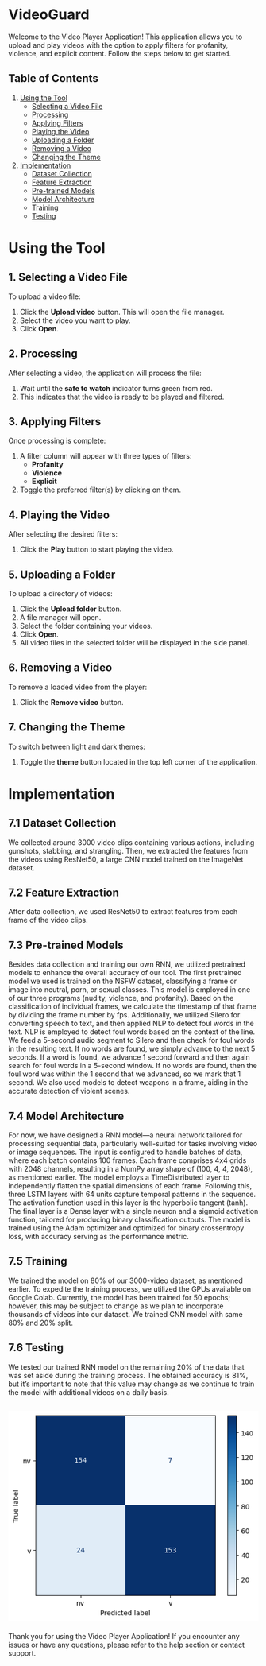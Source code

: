 # VideoGuard

Welcome to the Video Player Application! This application allows you to upload and play videos with the option to apply filters for profanity, violence, and explicit content. Follow the steps below to get started.

## Table of Contents
1. [Using the Tool](#using-the-tool)
   - [Selecting a Video File](#selecting-a-video-file)
   - [Processing](#processing)
   - [Applying Filters](#applying-filters)
   - [Playing the Video](#playing-the-video)
   - [Uploading a Folder](#uploading-a-folder)
   - [Removing a Video](#removing-a-video)
   - [Changing the Theme](#changing-the-theme)
2. [Implementation](#implementation)
   - [Dataset Collection](#dataset-collection)
   - [Feature Extraction](#feature-extraction)
   - [Pre-trained Models](#pre-trained-models)
   - [Model Architecture](#model-architecture)
   - [Training](#training)
   - [Testing](#testing)

# Using the Tool

## 1. Selecting a Video File

To upload a video file:

1. Click the **Upload video** button. This will open the file manager.
2. Select the video you want to play.
3. Click **Open**.

## 2. Processing

After selecting a video, the application will process the file:

1. Wait until the **safe to watch** indicator turns green from red.
2. This indicates that the video is ready to be played and filtered.

## 3. Applying Filters

Once processing is complete:

1. A filter column will appear with three types of filters:
   - **Profanity**
   - **Violence**
   - **Explicit**
2. Toggle the preferred filter(s) by clicking on them.

## 4. Playing the Video

After selecting the desired filters:

1. Click the **Play** button to start playing the video.

## 5. Uploading a Folder

To upload a directory of videos:

1. Click the **Upload folder** button.
2. A file manager will open.
3. Select the folder containing your videos.
4. Click **Open**.
5. All video files in the selected folder will be displayed in the side panel.

## 6. Removing a Video

To remove a loaded video from the player:

1. Click the **Remove video** button.

## 7. Changing the Theme

To switch between light and dark themes:

1. Toggle the **theme** button located in the top left corner of the application.

# Implementation

## 7.1 Dataset Collection

We collected around 3000 video clips containing various actions, including gunshots, stabbing, and strangling. Then, we extracted the features from the videos using ResNet50, a large CNN model trained on the ImageNet dataset.

## 7.2 Feature Extraction

After data collection, we used ResNet50 to extract features from each frame of the video clips.

## 7.3 Pre-trained Models

Besides data collection and training our own RNN, we utilized pretrained models to enhance the overall accuracy of our tool. The first pretrained model we used is trained on the NSFW dataset, classifying a frame or image into neutral, porn, or sexual classes. This model is employed in one of our three programs (nudity, violence, and profanity). Based on the classification of individual frames, we calculate the timestamp of that frame by dividing the frame number by fps. Additionally, we utilized Silero for converting speech to text, and then applied NLP to detect foul words in the text. NLP is employed to detect foul words based on the context of the line. We feed a 5-second audio segment to Silero and then check for foul words in the resulting text. If no words are found, we simply advance to the next 5 seconds. If a word is found, we advance 1 second forward and then again search for foul words in a 5-second window. If no words are found, then the foul word was within the 1 second that we advanced, so we mark that 1 second. We also used models to detect weapons in a frame, aiding in the accurate detection of violent scenes.

## 7.4 Model Architecture

For now, we have designed a RNN model—a neural network tailored for processing sequential data, particularly well-suited for tasks involving video or image sequences. The input is configured to handle batches of data, where each batch contains 100 frames. Each frame comprises 4x4 grids with 2048 channels, resulting in a NumPy array shape of (100, 4, 4, 2048), as mentioned earlier. The model employs a TimeDistributed layer to independently flatten the spatial dimensions of each frame. Following this, three LSTM layers with 64 units capture temporal patterns in the sequence. The activation function used in this layer is the hyperbolic tangent (tanh). The final layer is a Dense layer with a single neuron and a sigmoid activation function, tailored for producing binary classification outputs. The model is trained using the Adam optimizer and optimized for binary crossentropy loss, with accuracy serving as the performance metric.

## 7.5 Training

We trained the model on 80% of our 3000-video dataset, as mentioned earlier. To expedite the training process, we utilized the GPUs available on Google Colab. Currently, the model has been trained for 50 epochs; however, this may be subject to change as we plan to incorporate thousands of videos into our dataset. We trained CNN model with same 80% and 20% split.

## 7.6 Testing

We tested our trained RNN model on the remaining 20% of the data that was set aside during the training process. The obtained accuracy is 81%, but it’s important to note that this value may change as we continue to train the model with additional videos on a daily basis.

![confusion matrix](images/2ce313b6-b791-480c-8087-9603d5ecb3f2.png)
---

Thank you for using the Video Player Application! If you encounter any issues or have any questions, please refer to the help section or contact support.

